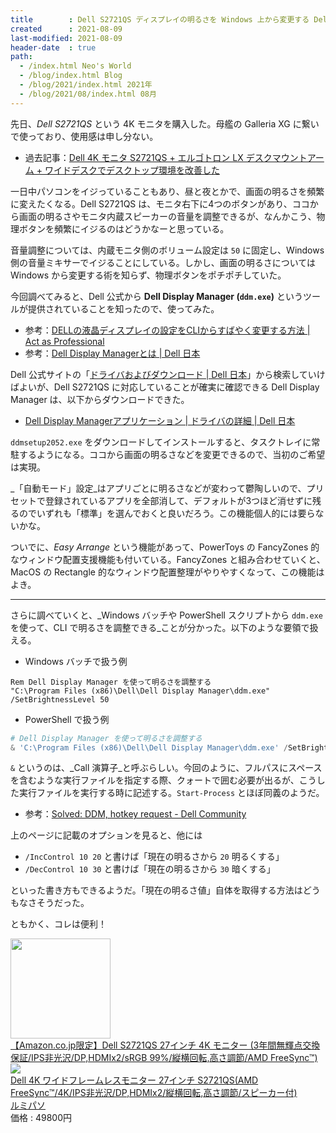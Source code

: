 ```yaml
---
title        : Dell S2721QS ディスプレイの明るさを Windows 上から変更する Dell Display Manager を使ってみる
created      : 2021-08-09
last-modified: 2021-08-09
header-date  : true
path:
  - /index.html Neo's World
  - /blog/index.html Blog
  - /blog/2021/index.html 2021年
  - /blog/2021/08/index.html 08月
---
```


先日、_Dell S2721QS_ という 4K モニタを購入した。母艦の Galleria XG に繋いで使っており、使用感は申し分ない。

- 過去記事：[Dell 4K モニタ S2721QS + エルゴトロン LX デスクマウントアーム + ワイドデスクでデスクトップ環境を改善した](/blog/2021/07/09-01.html)

一日中パソコンをイジっていることもあり、昼と夜とかで、画面の明るさを頻繁に変えたくなる。Dell S2721QS は、モニタ右下に4つのボタンがあり、ココから画面の明るさやモニタ内蔵スピーカーの音量を調整できるが、なんかこう、物理ボタンを頻繁にイジるのはどうかなーと思っている。

音量調整については、内蔵モニタ側のボリューム設定は `50` に固定し、Windows 側の音量ミキサーでイジることにしている。しかし、画面の明るさについては Windows から変更する術を知らず、物理ボタンをポチポチしていた。

今回調べてみると、Dell 公式から **Dell Display Manager (`ddm.exe`)** というツールが提供されていることを知ったので、使ってみた。

- 参考：[DELLの液晶ディスプレイの設定をCLIからすばやく変更する方法 | Act as Professional](https://hiroki.jp/change-config-dell-monitor-by-shotcutkey)
- 参考：[Dell Display Managerとは | Dell 日本](https://www.dell.com/support/kbdoc/ja-jp/000060112/what-is-dell-display-manager)

Dell 公式サイトの「[ドライバおよびダウンロード | Dell 日本](https://www.dell.com/support/home/ja-jp?app=drivers)」から検索していけばよいが、Dell S2721QS に対応していることが確実に確認できる Dell Display Manager は、以下からダウンロードできた。

- [Dell Display Managerアプリケーション | ドライバの詳細 | Dell 日本](https://www.dell.com/support/home/ja-jp/drivers/driversdetails?driverid=6x02n&amp;oscode=wt64a&amp;productcode=dell-s2721qs-monitor)

`ddmsetup2052.exe` をダウンロードしてインストールすると、タスクトレイに常駐するようになる。ココから画面の明るさなどを変更できるので、当初のご希望は実現。

_「自動モード」設定_はアプリごとに明るさなどが変わって鬱陶しいので、プリセットで登録されているアプリを全部消して、デフォルトが3つほど消せずに残るのでいずれも「標準」を選んでおくと良いだろう。この機能個人的には要らないかな。

ついでに、_Easy Arrange_ という機能があって、PowerToys の FancyZones 的なウィンドウ配置支援機能も付いている。FancyZones と組み合わせていくと、MacOS の Rectangle 的なウィンドウ配置整理がやりやすくなって、この機能はよき。

---

さらに調べていくと、_Windows バッチや PowerShell スクリプトから `ddm.exe` を使って、CLI で明るさを調整できる_ことが分かった。以下のような要領で扱える。

- Windows バッチで扱う例

```batch
Rem Dell Display Manager を使って明るさを調整する
"C:\Program Files (x86)\Dell\Dell Display Manager\ddm.exe" /SetBrightnessLevel 50
```

- PowerShell で扱う例

```powershell
# Dell Display Manager を使って明るさを調整する
& 'C:\Program Files (x86)\Dell\Dell Display Manager\ddm.exe' /SetBrightnessLevel 50;
```

`&` というのは、_Call 演算子_と呼ぶらしい。今回のように、フルパスにスペースを含むような実行ファイルを指定する際、クォートで囲む必要が出るが、こうした実行ファイルを実行する時に記述する。`Start-Process` とほぼ同義のようだ。

- 参考：[Solved: DDM, hotkey request - Dell Community](https://www.dell.com/community/Monitors/DDM-hotkey-request/m-p/4541061)

上のページに記載のオプションを見ると、他には

- `/IncControl 10 20` と書けば「現在の明るさから `20` 明るくする」
- `/DecControl 10 30` と書けば「現在の明るさから `30` 暗くする」

といった書き方もできるようだ。「現在の明るさ値」自体を取得する方法はどうもなさそうだった。

ともかく、コレは便利！

<div class="ad-amazon">
  <div class="ad-amazon-image">
    <a href="https://www.amazon.co.jp/dp/B08HGNYMWZ?tag=neos21-22&amp;linkCode=osi&amp;th=1&amp;psc=1">
      <img src="https://m.media-amazon.com/images/I/51HtkPy7rCL._SL160_.jpg" width="160" height="160">
    </a>
  </div>
  <div class="ad-amazon-info">
    <div class="ad-amazon-title">
      <a href="https://www.amazon.co.jp/dp/B08HGNYMWZ?tag=neos21-22&amp;linkCode=osi&amp;th=1&amp;psc=1">【Amazon.co.jp限定】Dell S2721QS 27インチ 4K モニター (3年間無輝点交換保証/IPS非光沢/DP,HDMIx2/sRGB 99%/縦横回転,高さ調節/AMD FreeSync™)</a>
    </div>
  </div>
</div>

<div class="ad-rakuten">
  <div class="ad-rakuten-image">
    <a href="https://hb.afl.rakuten.co.jp/hgc/g00t2n52.waxycfb8.g00t2n52.waxyd965/?pc=https%3A%2F%2Fitem.rakuten.co.jp%2Flumi-paso%2Fs2721qs%2F&amp;m=http%3A%2F%2Fm.rakuten.co.jp%2Flumi-paso%2Fi%2F10003849%2F">
      <img src="https://thumbnail.image.rakuten.co.jp/@0_mall/lumi-paso/cabinet/notepc/imgrc0082869152.jpg?_ex=128x128">
    </a>
  </div>
  <div class="ad-rakuten-info">
    <div class="ad-rakuten-title">
      <a href="https://hb.afl.rakuten.co.jp/hgc/g00t2n52.waxycfb8.g00t2n52.waxyd965/?pc=https%3A%2F%2Fitem.rakuten.co.jp%2Flumi-paso%2Fs2721qs%2F&amp;m=http%3A%2F%2Fm.rakuten.co.jp%2Flumi-paso%2Fi%2F10003849%2F">Dell 4K ワイドフレームレスモニター 27インチ S2721QS(AMD FreeSync™/4K/IPS非光沢/DP,HDMIx2/縦横回転,高さ調節/スピーカー付)</a>
    </div>
    <div class="ad-rakuten-shop">
      <a href="https://hb.afl.rakuten.co.jp/hgc/g00t2n52.waxycfb8.g00t2n52.waxyd965/?pc=https%3A%2F%2Fwww.rakuten.co.jp%2Flumi-paso%2F&amp;m=http%3A%2F%2Fm.rakuten.co.jp%2Flumi-paso%2F">ルミパソ</a>
    </div>
    <div class="ad-rakuten-price">価格 : 49800円</div>
  </div>
</div>
